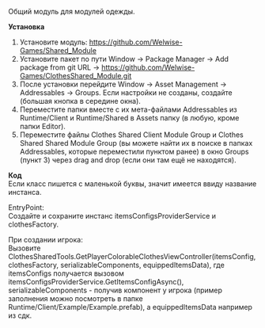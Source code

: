 Общий модуль для модулей одежды.

<b>Установка</b>
1. Установите модуль: https://github.com/Welwise-Games/Shared_Module
2. Установите пакет по пути Window -> Package Manager -> Add package from git URL -> https://github.com/Welwise-Games/ClothesShared_Module.git
3. После установки перейдите Window -> Asset Management -> Addressables -> Groups. Если настройки не созданы, создайте (большая кнопка в середине окна). 
4. Переместите папки вместе с их мета-файлами Addressables из Runtime/Client и Runtime/Shared в Assets папку (в любую, кроме папки Editor).
5. Переместите файлы Clothes Shared Client Module Group и Clothes Shared Shared Module Group (вы можете найти их в поиске в папках Addressables, которые переместили пунктом ранее) в окно Groups (пункт 3) через drag and drop (если они там ещё не находятся).

<b>Код</b><br>
Если класс пишется с маленькой буквы, значит имеется ввиду название инстанса. 

EntryPoint:<br>
Создайте и сохраните инстанс itemsConfigsProviderService и clothesFactory.

При создании игрока:<br>
Вызовите ClothesSharedTools.GetPlayerColorableClothesViewController(itemsConfig, clothesFactory, serializableComponents, equippedItemsData), где itemsConfigs получается вызовом itemsConfigsProviderService.GetItemsConfigAsync(),
serializableComponents - получив компонент у игрока (пример заполнения можно посмотреть в папке Runtime/Client/Example/Example.prefab), а equippedItemsData например из сдк.
